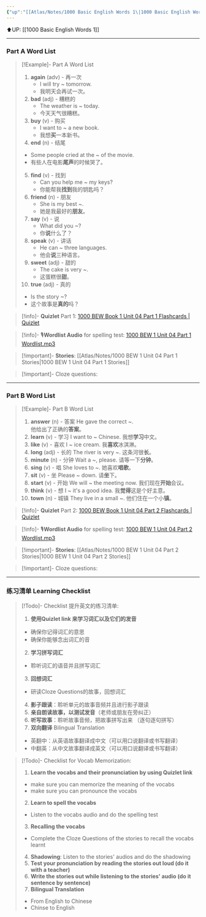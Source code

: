 ```yaml
---
{"up":"[[Atlas/Notes/1000 Basic English Words 1\|1000 Basic English Words 1]]","dg-publish":true,"permalink":"/atlas/notes/1000-basic-english-words-1-unit-04/","dgPassFrontmatter":true}
---
```


⬆️UP: [[1000 Basic English Words 1]]

---
### Part A Word List


> [!Example]- Part A Word List
> 1. **again** (adv) - 再一次
>     - I will try ~ tomorrow.
>     - 我明天会再试一次。
>2. **bad** (adj) - 糟糕的
>     - The weather is ~ today.
>     - 今天天气很糟糕。
> 3. **buy** (v) - 购买
>     - I want to ~ a new book.
>     - 我想**买**一本新书。
> 4. **end** (n) - 结尾
> 	- Some people cried at the ~ of the movie.
> 	- 有些人在电影**尾声**的时候哭了。
> 5. **find** (v) - 找到
>     - Can you help me ~ my keys?
>     - 你能帮我**找到**我的钥匙吗？
> 6. **friend** (n) - 朋友
>     - She is my best ~.
>     - 她是我最好的**朋友**。
> 7. **say** (v) - 说
>     - What did you ~?
>     - 你**说**什么了？
> 8. **speak** (v) - 讲话
>     - He can ~ three languages.
>     - 他会**说**三种语言。
> 9. **sweet** (adj) - 甜的
>     - The cake is very ~.
>     - 这蛋糕很**甜**。
> 10. **true** (adj) - 真的
> 	- Is the story ~?
> 	- 这个故事是**真的**吗？



> [!info]- **Quizlet** Part 1: [1000 BEW Book 1 Unit 04 Part 1 Flashcards | Quizlet](https://quizlet.com/my/926825271/1000-bew-book-1-unit-04-part-1-flash-cards/?i=1vbzw5&x=1jqt)

> [!info]- 🎙️**Wordlist Audio** for spelling test: [1000 BEW 1 Unit 04 Part 1 Wordlist.mp3](https://drive.google.com/file/d/1Qb_j0BrQthwGsrdRUPysgUtQLaO6nHFl/view?usp=drive_link)

> [!important]- **Stories**: [[Atlas/Notes/1000 BEW 1 Unit 04 Part 1 Stories\|1000 BEW 1 Unit 04 Part 1 Stories]]

> [!important]- Cloze questions: 

---
### Part B Word List 


 >[!Example]- Part B Word List
 >  1. **answer** (n) - 答案
 >    He gave the correct ~.    
 >    他给出了正确的**答案**。
 >   2. **learn** (v) - 学习
 >    I want to ~ Chinese.
 >    我想**学习**中文。
 >   3. **like** (v) - 喜欢
 >    I ~ ice cream.
 >    我**喜欢**冰淇淋。
 >   4. **long** (adj) - 长的
 >      The river is very ~.
 >      这条河很**长**。
 >   5. **minute** (n) - 分钟
 >    Wait a ~, please.
 >    请等一下**分钟**。  
 >   6. **sing** (v) - 唱
 >    She loves to ~.
 >    她喜欢**唱歌**。
 >   7. **sit** (v) - 坐
 >    Please ~ down.
 >    请**坐**下。    
 >   8. **start** (v) - 开始
 >    We will ~ the meeting now.
 >    我们现在**开始**会议。
 >   9. **think** (v) - 想
 >    I ~ it's a good idea.
 >    我**觉得**这是个好主意。
 >   10. **town** (n) - 城镇
 >    They live in a small ~.
 >    他们住在一个小**镇**。

> [!info]- **Quizlet** Part 2: [1000 BEW Book 1 Unit 04 Part 2 Flashcards | Quizlet](https://quizlet.com/my/926825397/1000-bew-book-1-unit-04-part-2-flash-cards/?i=1vbzw5&x=1jqt)

> [!info]- 🎙️**Wordlist Audio** for spelling test: [1000 BEW 1 Unit 04 Part 2 Wordlist.mp3](https://drive.google.com/file/d/15QoHNpwUvfhl4l0L8JpWVGFOS1SvAOgd/view?usp=drive_link)

> [!important]- **Stories**: [[Atlas/Notes/1000 BEW 1 Unit 04 Part 2 Stories\|1000 BEW 1 Unit 04 Part 2 Stories]]

> [!important]- Cloze questions: 

---

### 练习清单 Learning Checklist

> [!Todo]- Checklist 提升英文的练习清单:
> 1. **使用Quizlet link 来学习词汇以及它们的发音** 
>	- 确保你记得词汇的意思 
>	- 确保你能够念出词汇的音 
> 2. **学习拼写词汇** 
>	- 聆听词汇的语音并且拼写词汇 
> 3. **回想词汇**
>	- 研读Cloze Questions的故事，回想词汇 
> 4. **影子跟读**：聆听单元的故事音频并且进行影子跟读 
> 5. **亲自朗读故事，以测试发音**（老师或朋友在旁纠正）
> 6. **听写故事**：聆听故事音频，把故事拼写出来 （逐句逐句拼写）
> 7. **双向翻译** Bilingual Translation 
>	- 英翻中：从英语故事翻译成中文（可以用口说翻译或书写翻译）
>	- 中翻英：从中文故事翻译成英文（可以用口说翻译或书写翻译）

> [!Todo]- Checklist for Vocab Memorization:
> 
> 1. **Learn the vocabs and their pronunciation by using Quizlet link**
>	- make sure you can memorize the meaning of the vocabs
>	- make sure you can pronounce the vocabs
> 2. **Learn to spell the vocabs**
>	- Listen to the vocabs audio and do the spelling test
> 3. **Recalling the vocabs**
>	- Complete the Cloze Questions of the stories to recall the vocabs learnt
> 4. **Shadowing**: Listen to the stories' audios and do the shadowing
> 5. **Test your pronunciation by reading the stories out loud (do it with a teacher)**
> 6. **Write the stories out while listening to the stories' audio (do it sentence by sentence)**
> 7. **Bilingual Translation** 
> 	- From English to Chinese
> 	- Chinse to English

